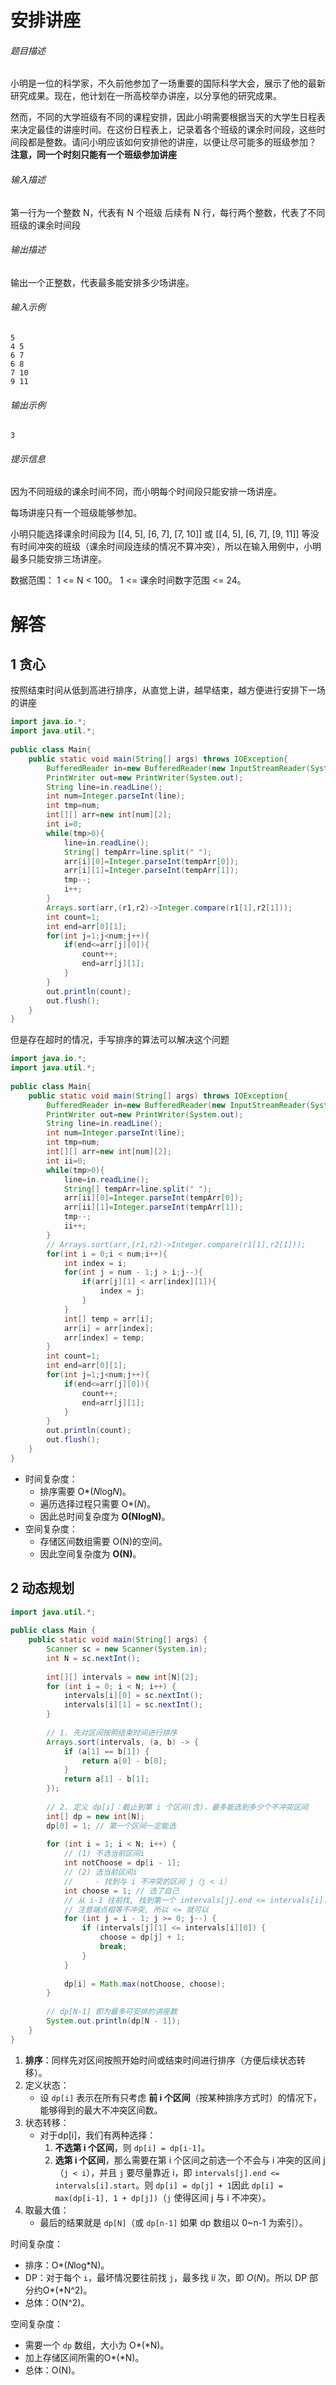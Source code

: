 # 安排讲座

###### 题目描述

小明是一位的科学家，不久前他参加了一场重要的国际科学大会，展示了他的最新研究成果。现在，他计划在一所高校举办讲座，以分享他的研究成果。

然而，不同的大学班级有不同的课程安排，因此小明需要根据当天的大学生日程表来决定最佳的讲座时间。在这份日程表上，记录着各个班级的课余时间段，这些时间段都是整数。请问小明应该如何安排他的讲座，以便让尽可能多的班级参加？ **注意，同一个时刻只能有一个班级参加讲座**

###### 输入描述

第一行为一个整数 N，代表有 N 个班级 后续有 N 行，每行两个整数，代表了不同班级的课余时间段

###### 输出描述

输出一个正整数，代表最多能安排多少场讲座。

###### 输入示例

```
5
4 5
6 7
6 8
7 10
9 11
```

###### 输出示例

```
3
```

###### 提示信息

因为不同班级的课余时间不同，而小明每个时间段只能安排一场讲座。

每场讲座只有一个班级能够参加。

小明只能选择课余时间段为 [[4, 5], [6, 7], [7, 10]] 或 [[4, 5], [6, 7], [9, 11]] 等没有时间冲突的班级（课余时间段连续的情况不算冲突），所以在输入用例中，小明最多只能安排三场讲座。

数据范围：
1 <= N < 100。
1 <= 课余时间数字范围 <= 24。



# 解答

## 1 贪心

按照结束时间从低到高进行排序，从直觉上讲，越早结束，越方便进行安排下一场的讲座

```java
import java.io.*;
import java.util.*;
   
public class Main{
    public static void main(String[] args) throws IOException{
        BufferedReader in=new BufferedReader(new InputStreamReader(System.in));
        PrintWriter out=new PrintWriter(System.out);
        String line=in.readLine();
        int num=Integer.parseInt(line);
        int tmp=num;
        int[][] arr=new int[num][2];
        int i=0;
        while(tmp>0){
            line=in.readLine();
            String[] tempArr=line.split(" ");
            arr[i][0]=Integer.parseInt(tempArr[0]);
            arr[i][1]=Integer.parseInt(tempArr[1]);
            tmp--;
            i++;
        }
        Arrays.sort(arr,(r1,r2)->Integer.compare(r1[1],r2[1]));
        int count=1;
        int end=arr[0][1];
        for(int j=1;j<num;j++){
            if(end<=arr[j][0]){
                count++;
                end=arr[j][1];
            }
        }
        out.println(count);
        out.flush();
    }
}
```

但是存在超时的情况，手写排序的算法可以解决这个问题

```java
import java.io.*;
import java.util.*;
   
public class Main{
    public static void main(String[] args) throws IOException{
        BufferedReader in=new BufferedReader(new InputStreamReader(System.in));
        PrintWriter out=new PrintWriter(System.out);
        String line=in.readLine();
        int num=Integer.parseInt(line);
        int tmp=num;
        int[][] arr=new int[num][2];
        int ii=0;
        while(tmp>0){
            line=in.readLine();
            String[] tempArr=line.split(" ");
            arr[ii][0]=Integer.parseInt(tempArr[0]);
            arr[ii][1]=Integer.parseInt(tempArr[1]);
            tmp--;
            ii++;
        }
        // Arrays.sort(arr,(r1,r2)->Integer.compare(r1[1],r2[1]));
        for(int i = 0;i < num;i++){
            int index = i;
            for(int j = num - 1;j > i;j--){
                if(arr[j][1] < arr[index][1]){
                    index = j;
                }
            }
            int[] temp = arr[i];
            arr[i] = arr[index];
            arr[index] = temp;
        }
        int count=1;
        int end=arr[0][1];
        for(int j=1;j<num;j++){
            if(end<=arr[j][0]){
                count++;
                end=arr[j][1];
            }
        }
        out.println(count);
        out.flush();
    }
}
```

- 时间复杂度：
  - 排序需要 O*(*N*log*N*)。
  - 遍历选择过程只需要 O*(*N*)。
  - 因此总时间复杂度为 **O(Nlog⁡N)**。
- 空间复杂度：
  - 存储区间数组需要 O(N)的空间。
  - 因此空间复杂度为 **O(N)**。

## 2 动态规划

```java
import java.util.*;
 
public class Main {
    public static void main(String[] args) {
        Scanner sc = new Scanner(System.in);
        int N = sc.nextInt();
 
        int[][] intervals = new int[N][2];
        for (int i = 0; i < N; i++) {
            intervals[i][0] = sc.nextInt();
            intervals[i][1] = sc.nextInt();
        }
 
        // 1. 先对区间按照结束时间进行排序
        Arrays.sort(intervals, (a, b) -> {
            if (a[1] == b[1]) {
                return a[0] - b[0];
            }
            return a[1] - b[1];
        });
 
        // 2. 定义 dp[i]：截止到第 i 个区间(含)，最多能选到多少个不冲突区间
        int[] dp = new int[N];
        dp[0] = 1; // 第一个区间一定能选
 
        for (int i = 1; i < N; i++) {
            // (1) 不选当前区间i
            int notChoose = dp[i - 1];
            // (2) 选当前区间i
            //     - 找到与 i 不冲突的区间 j（j < i）
            int choose = 1; // 选了自己
            // 从 i-1 往前找, 找到第一个 intervals[j].end <= intervals[i].start
            // 注意端点相等不冲突, 所以 <= 就可以
            for (int j = i - 1; j >= 0; j--) {
                if (intervals[j][1] <= intervals[i][0]) {
                    choose = dp[j] + 1;
                    break;
                }
            }
 
            dp[i] = Math.max(notChoose, choose);
        }
 
        // dp[N-1] 即为最多可安排的讲座数
        System.out.println(dp[N - 1]);
    }
}
```

1. **排序**：同样先对区间按照开始时间或结束时间进行排序（方便后续状态转移）。
2. 定义状态：
   - 设 `dp[i]` 表示在所有只考虑 **前 i 个区间**（按某种排序方式时）的情况下，能够得到的最大不冲突区间数。
3. 状态转移：
   - 对于dp[i]，我们有两种选择：
     1. **不选第 i 个区间**，则 `dp[i] = dp[i-1]`。
     2. **选第 i 个区间**，那么需要在第 i 个区间之前选一个不会与 i 冲突的区间 j（`j < i`），并且 `j` 要尽量靠近 i，即 `intervals[j].end <= intervals[i].start`。则 `dp[i] = dp[j] + 1`因此 `dp[i] = max(dp[i-1], 1 + dp[j])`（`j` 使得区间 j 与 i 不冲突）。
4. 取最大值：
   - 最后的结果就是 `dp[N]`（或 `dp[n-1]` 如果 dp 数组以 0~n-1 为索引）。

时间复杂度：

- 排序：O*(*N*log*N)。
- DP：对于每个 `i`，最坏情况要往前找 `j`，最多找 i*i* 次，即 *O*(*N*)。所以 DP 部分约O*(*N^2)。
- 总体：O(N^2)。

空间复杂度：

- 需要一个 `dp` 数组，大小为 O*(*N)。
- 加上存储区间所需的O*(*N)。
- 总体：O(N)。